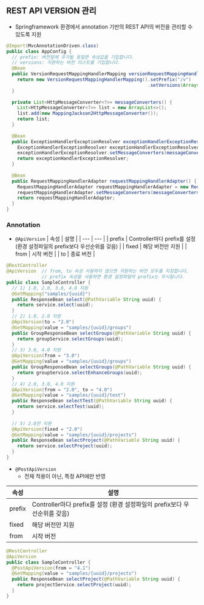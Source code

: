 ## REST API VERSION 관리
* Springframework 환경에서 annotation 기반의 REST API의 버전을 관리할 수 있도록 지원

```java
@Import(MvcAnnotationDriven.class)
public class AppConfig {
  // prefix: 버전앞에 추가될 동일한 속성값을 기입합니다.
  // versions: 지원하는 버전 리스트를 기입합니다.
  @Bean
  public VersionRequestMappingHandlerMapping versionRequestMappingHandlerMapping() {
    return new VersionRequestMappingHandlerMapping().setPrefix("/v")
                                                    .setVersions(Arrays.asList("1.0", "2.0", "3.0", "4.0"));
  }
  
  private List<HttpMessageConverter<?>> messageConverters() {
    List<HttpMessageConverter<?>> list = new ArrayList<>();
    list.add(new MappingJackson2HttpMessageConverter());
    return list;
  }
 
  @Bean
  public ExceptionHandlerExceptionResolver exceptionHandlerExceptionResolver() {
    ExceptionHandlerExceptionResolver exceptionHandlerExceptionResolver = new ExceptionHandlerExceptionResolver();
    exceptionHandlerExceptionResolver.setMessageConverters(messageConverters());     
    return exceptionHandlerExceptionResolver;
  }
 
  @Bean
  public RequestMappingHandlerAdapter requestMappingHandlerAdapter() {
    RequestMappingHandlerAdapter requestMappingHandlerAdapter = new RequestMappingHandlerAdapter();
    requestMappingHandlerAdapter.setMessageConverters(messageConverters());
    return requestMappingHandlerAdapter;
  }
}
```

### Annotation
* `@ApiVersion`
| 속성 | 설명 |
| --- | --- |
| prefix | Controller마다 prefix를 설정 (환경 설정파일의 prefix보다 우선순위를 갖음) |
| fixed | 해당 버전만 지원 |
| from | 시작 버전 |
| to | 종료 버전 |

```java
@RestController
@ApiVersion  // from, to 속성 사용하지 않으면 지원하는 버전 모두를 지칭합니다.
             // prefix 속성을 사용하면 환경 설정파일의 prefix는 무시됩니다.
public class SampleController {
  // 1) 1.0, 2.0, 3.0, 4.0 지원
  @GetMapping("samples/{uuid}") 
  public ResponseBean select(@PathVariable String uuid) {
    return service.select(uuid);
  }
  // 2) 1.0, 2.0 지원
  @ApiVersion(to = "2.0")
  @GetMapping(value = "samples/{uuid}/groups")
  public GroupResponseBean selectGroups(@PathVariable String uuid) {
    return groupService.selectGroups(uuid);
  } 
  // 3) 3.0, 4.0 지원
  @ApiVersion(from = "3.0")
  @GetMapping(value = "samples/{uuid}/groups")
  public GroupResponseBean selectGroups(@PathVariable String uuid) {
    return groupService.selectEnhanceGroups(uuid);
  } 
  // 4) 2.0, 3.0, 4.0 지원
  @ApiVersion(from = "2.0", to = "4.0")
  @GetMapping(value = "samples/{uuid}/test")
  public ResponseBean selectTest(@PathVariable String uuid) {
    return service.selectTest(uuid);
  }
   
  // 5) 2.0만 지원
  @ApiVersion(fixed = "2.0")
  @GetMapping(value = "samples/{uuid}/projects")
  public ResponseBean selectProject(@PathVariable String uuid) {
    return service.selectProject(uuid);
  } 
}
```

* `@PostApiVersion`
  * 전체 적용이 아닌, 특정 API에만 반영
  
| 속성 | 설명 |
| --- | --- |
| prefix | Controller마다 prefix를 설정 (환경 설정파일의 prefix보다 우선순위를 갖음) |
| fixed | 해당 버전만 지원 |
| from | 시작 버전 |

```java
@RestController
@ApiVersion
public class SampleController {
  @PostApiVersion(from = "4.1")
  @GetMapping(value = "samples/{uuid}/projects")
  public ResponseBean selectProject(@PathVariable String uuid) {
    return projectService.selectProject(uuid);
  } 
}
```
